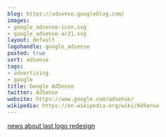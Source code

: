 ```yaml
---
blog: https://adsense.googleblog.com/
images:
- google_adsense-icon.svg
- google_adsense-ar21.svg
layout: default
logohandle: google_adsense
posted: true
sort: adsense
tags:
- advertising
- google
title: Google AdSense
twitter: AdSense
website: https://www.google.com/adsense/
wikipedia: https://en.wikipedia.org/wiki/AdSense
---
```


[news about last logo redesign](https://www.seroundtable.com/photos/new-google-adsense-logo-20464.html)
